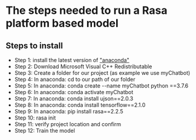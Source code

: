 # The steps needed to run a Rasa platform based model


## Steps to install
* Step 1: install the latest version of ["anaconda"](https://www.anaconda.com/products/individual)
* Step 2: Download Microsoft Visual C++ Redistributable
* Step 3: Create a folder for our project (as example we use myChatbot)
* Step 4: In anaconda: cd to our path of our folder
* Step 5: In anaconda: conda create --name myChatbot python ==3.7.6
* Step 6: In anaconda: conda activate myChatbot
* Step 7: In anaconda: conda install ujson==2.0.3
* Step 8: In anaconda: conda install tensorflow==2.1.0
* Step 9: In anaconda: pip install rasa==2.2.5
* Step 10: rasa init
* Step 11: verify project location and confirm
* Step 12: Train the model

##

